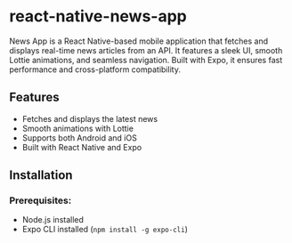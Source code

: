 # react-native-news-app
News App is a React Native-based mobile application that fetches and displays real-time news articles from an API. It features a sleek UI, smooth Lottie animations, and seamless navigation. Built with Expo, it ensures fast performance and cross-platform compatibility.
## Features
- Fetches and displays the latest news
- Smooth animations with Lottie
- Supports both Android and iOS
- Built with React Native and Expo

## Installation
### Prerequisites:
- Node.js installed
- Expo CLI installed (`npm install -g expo-cli`)

